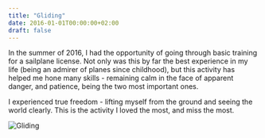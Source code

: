 ```yaml
---
title: "Gliding"
date: 2016-01-01T00:00:00+02:00
draft: false
---
```


In the summer of 2016, I had the opportunity of going through basic training
for a sailplane license. Not only was this by far the best experience in my
life (being an admirer of planes since childhood), but this activity has helped
me hone many skills - remaining calm in the face of apparent danger, and
patience, being the two most important ones.

I experienced true freedom - lifting myself from the ground and seeing the
world clearly. This is the activity I loved the most, and miss the most.

![Gliding](/img/glider.jpg)
